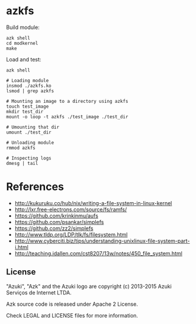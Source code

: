 # azkfs

Build module:

```shell
azk shell
cd modkernel
make
```

Load and test:

```shell
azk shell

# Loading module
insmod ./azkfs.ko
lsmod | grep azkfs

# Mounting an image to a directory using azkfs
touch test_image
mkdir test_dir
mount -o loop -t azkfs ./test_image ./test_dir

# Umounting that dir
umount ./test_dir

# Unloading module
rmmod azkfs

# Inspecting logs
dmesg | tail
```

# References

- http://kukuruku.co/hub/nix/writing-a-file-system-in-linux-kernel
- http://lxr.free-electrons.com/source/fs/ramfs/
- https://github.com/krinkinmu/aufs
- https://github.com/psankar/simplefs
- https://github.com/zz2/simplefs
- http://www.tldp.org/LDP/tlk/fs/filesystem.html
- http://www.cyberciti.biz/tips/understanding-unixlinux-file-system-part-i.html
- http://teaching.idallen.com/cst8207/13w/notes/450_file_system.html

## License

"Azuki", "Azk" and the Azuki logo are copyright (c) 2013-2015 Azuki Serviços de Internet LTDA.

Azk source code is released under Apache 2 License.

Check LEGAL and LICENSE files for more information.

